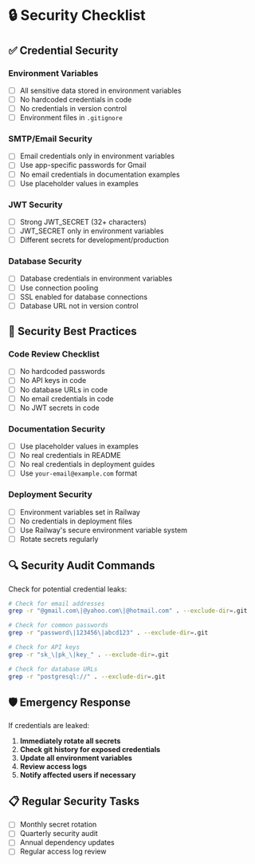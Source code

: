 # 🔒 Security Checklist

## ✅ Credential Security

### Environment Variables
- [ ] All sensitive data stored in environment variables
- [ ] No hardcoded credentials in code
- [ ] No credentials in version control
- [ ] Environment files in `.gitignore`

### SMTP/Email Security
- [ ] Email credentials only in environment variables
- [ ] Use app-specific passwords for Gmail
- [ ] No email credentials in documentation examples
- [ ] Use placeholder values in examples

### JWT Security
- [ ] Strong JWT_SECRET (32+ characters)
- [ ] JWT_SECRET only in environment variables
- [ ] Different secrets for development/production

### Database Security
- [ ] Database credentials in environment variables
- [ ] Use connection pooling
- [ ] SSL enabled for database connections
- [ ] Database URL not in version control

## 🚨 Security Best Practices

### Code Review Checklist
- [ ] No hardcoded passwords
- [ ] No API keys in code
- [ ] No database URLs in code
- [ ] No email credentials in code
- [ ] No JWT secrets in code

### Documentation Security
- [ ] Use placeholder values in examples
- [ ] No real credentials in README
- [ ] No real credentials in deployment guides
- [ ] Use `your-email@example.com` format

### Deployment Security
- [ ] Environment variables set in Railway
- [ ] No credentials in deployment files
- [ ] Use Railway's secure environment variable system
- [ ] Rotate secrets regularly

## 🔍 Security Audit Commands

Check for potential credential leaks:
```bash
# Check for email addresses
grep -r "@gmail.com\|@yahoo.com\|@hotmail.com" . --exclude-dir=.git

# Check for common passwords
grep -r "password\|123456\|abcd123" . --exclude-dir=.git

# Check for API keys
grep -r "sk_\|pk_\|key_" . --exclude-dir=.git

# Check for database URLs
grep -r "postgresql://" . --exclude-dir=.git
```

## 🛡️ Emergency Response

If credentials are leaked:
1. **Immediately rotate all secrets**
2. **Check git history for exposed credentials**
3. **Update all environment variables**
4. **Review access logs**
5. **Notify affected users if necessary**

## 📋 Regular Security Tasks

- [ ] Monthly secret rotation
- [ ] Quarterly security audit
- [ ] Annual dependency updates
- [ ] Regular access log review
